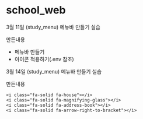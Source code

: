 # school_web

3월 11일 (study_menu)
메뉴바 만들기 실습

만든내용
- 메뉴바 만들기
- 아이콘 적용하기(.env 참조)

3월 14일 (study_menu)
메뉴바 만들기 실습

만든내용


<script src="https://kit.fontawesome.com/f1613db75d.js" crossorigin="anonymous"></script>
```
<i class="fa-solid fa-house"></i>
<i class="fa-solid fa-magnifying-glass"></i>
<i class="fa-solid fa-address-book"></i>
<i class="fa-solid fa-arrow-right-to-bracket"></i>
```